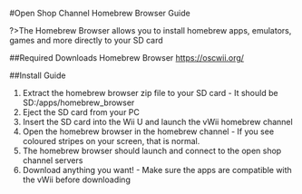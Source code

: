 #Open Shop Channel Homebrew Browser Guide

?>The Homebrew Browser allows you to install homebrew apps, emulators, games and more directly to your SD card

##Required Downloads
Homebrew Browser https://oscwii.org/

##Install Guide
1. Extract the homebrew browser zip file to your SD card - It should be SD:/apps/homebrew_browser
2. Eject the SD card from your PC
3. Insert the SD card into the Wii U and launch the vWii homebrew channel
4. Open the homebrew browser in the homebrew channel - If you see coloured stripes on your screen, that is normal.
5. The homebrew browser should launch and connect to the open shop channel servers
6. Download anything you want! - Make sure the apps are compatible with the vWii before downloading
